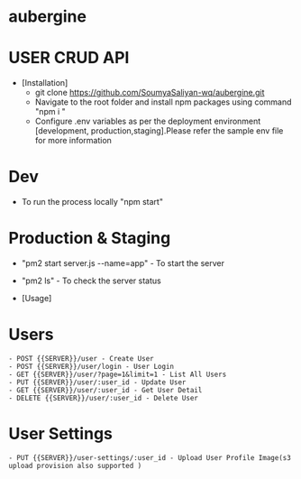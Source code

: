 # aubergine
# USER CRUD API

- [Installation]
    - git clone https://github.com/SoumyaSaliyan-wq/aubergine.git
    - Navigate to the root folder and install npm packages using command  "npm i "
    - Configure .env variables as per the deployment environment [development, production,staging].Please refer the sample 
    env file for more information
# Dev
- To run the process locally "npm start"
# Production & Staging
- "pm2 start server.js --name=app" - To start the server 
- "pm2 ls" - To check the server status

- [Usage]
# Users
    - POST {{SERVER}}/user - Create User
    - POST {{SERVER}}/user/login - User Login
    - GET {{SERVER}}/user/?page=1&limit=1 - List All Users
    - PUT {{SERVER}}/user/:user_id - Update User
    - GET {{SERVER}}/user/:user_id - Get User Detail
    - DELETE {{SERVER}}/user/:user_id - Delete User
# User Settings 
    - PUT {{SERVER}}/user-settings/:user_id - Upload User Profile Image(s3 upload provision also supported )